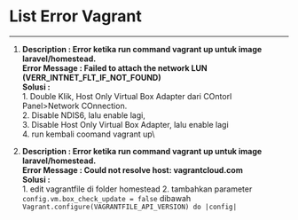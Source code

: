 # List Error Vagrant
--------------------------------------------

1.  **Description : Error ketika run command vagrant up untuk image laravel/homestead.**\
    **Error Message : Failed to attach the network LUN (VERR_INTNET_FLT_IF_NOT_FOUND)**\
    **Solusi :**\
        1. Double Klik, Host Only Virtual Box Adapter dari COntorl Panel>Network COnnection.\
        2. Disable NDIS6, lalu enable lagi,\
        3. Disable Host Only Virtual Box Adapter, lalu enable lagi\
        4. run kembali coomand vagrant up\

2.  **Description : Error ketika run command vagrant up untuk image laravel/homestead.**\
    **Error Message : Could not resolve host: vagrantcloud.com**\
    **Solusi :**\
        1. edit vagrantfile di folder homestead
        2. tambahkan parameter `config.vm.box_check_update = false` dibawah `Vagrant.configure(VAGRANTFILE_API_VERSION) do |config|`
